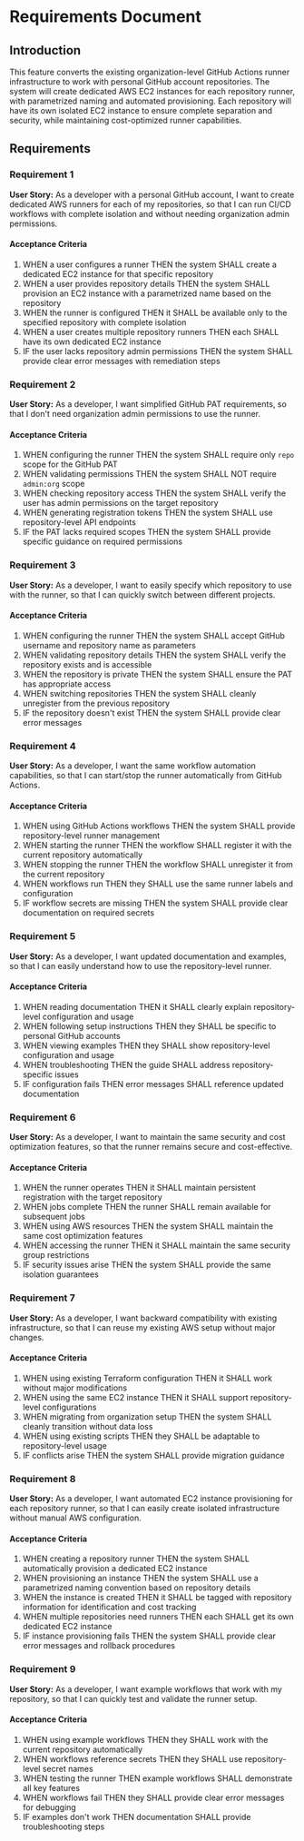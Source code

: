# Requirements Document

## Introduction

This feature converts the existing organization-level GitHub Actions runner infrastructure to work with personal GitHub account repositories. The system will create dedicated AWS EC2 instances for each repository runner, with parametrized naming and automated provisioning. Each repository will have its own isolated EC2 instance to ensure complete separation and security, while maintaining cost-optimized runner capabilities.

## Requirements

### Requirement 1

**User Story:** As a developer with a personal GitHub account, I want to create dedicated AWS runners for each of my repositories, so that I can run CI/CD workflows with complete isolation and without needing organization admin permissions.

#### Acceptance Criteria

1. WHEN a user configures a runner THEN the system SHALL create a dedicated EC2 instance for that specific repository
2. WHEN a user provides repository details THEN the system SHALL provision an EC2 instance with a parametrized name based on the repository
3. WHEN the runner is configured THEN it SHALL be available only to the specified repository with complete isolation
4. WHEN a user creates multiple repository runners THEN each SHALL have its own dedicated EC2 instance
5. IF the user lacks repository admin permissions THEN the system SHALL provide clear error messages with remediation steps

### Requirement 2

**User Story:** As a developer, I want simplified GitHub PAT requirements, so that I don't need organization admin permissions to use the runner.

#### Acceptance Criteria

1. WHEN configuring the runner THEN the system SHALL require only `repo` scope for the GitHub PAT
2. WHEN validating permissions THEN the system SHALL NOT require `admin:org` scope
3. WHEN checking repository access THEN the system SHALL verify the user has admin permissions on the target repository
4. WHEN generating registration tokens THEN the system SHALL use repository-level API endpoints
5. IF the PAT lacks required scopes THEN the system SHALL provide specific guidance on required permissions

### Requirement 3

**User Story:** As a developer, I want to easily specify which repository to use with the runner, so that I can quickly switch between different projects.

#### Acceptance Criteria

1. WHEN configuring the runner THEN the system SHALL accept GitHub username and repository name as parameters
2. WHEN validating repository details THEN the system SHALL verify the repository exists and is accessible
3. WHEN the repository is private THEN the system SHALL ensure the PAT has appropriate access
4. WHEN switching repositories THEN the system SHALL cleanly unregister from the previous repository
5. IF the repository doesn't exist THEN the system SHALL provide clear error messages

### Requirement 4

**User Story:** As a developer, I want the same workflow automation capabilities, so that I can start/stop the runner automatically from GitHub Actions.

#### Acceptance Criteria

1. WHEN using GitHub Actions workflows THEN the system SHALL provide repository-level runner management
2. WHEN starting the runner THEN the workflow SHALL register it with the current repository automatically
3. WHEN stopping the runner THEN the workflow SHALL unregister it from the current repository
4. WHEN workflows run THEN they SHALL use the same runner labels and configuration
5. IF workflow secrets are missing THEN the system SHALL provide clear documentation on required secrets

### Requirement 5

**User Story:** As a developer, I want updated documentation and examples, so that I can easily understand how to use the repository-level runner.

#### Acceptance Criteria

1. WHEN reading documentation THEN it SHALL clearly explain repository-level configuration and usage
2. WHEN following setup instructions THEN they SHALL be specific to personal GitHub accounts
3. WHEN viewing examples THEN they SHALL show repository-level configuration and usage
4. WHEN troubleshooting THEN the guide SHALL address repository-specific issues
5. IF configuration fails THEN error messages SHALL reference updated documentation

### Requirement 6

**User Story:** As a developer, I want to maintain the same security and cost optimization features, so that the runner remains secure and cost-effective.

#### Acceptance Criteria

1. WHEN the runner operates THEN it SHALL maintain persistent registration with the target repository
2. WHEN jobs complete THEN the runner SHALL remain available for subsequent jobs
3. WHEN using AWS resources THEN the system SHALL maintain the same cost optimization features
4. WHEN accessing the runner THEN it SHALL maintain the same security group restrictions
5. IF security issues arise THEN the system SHALL provide the same isolation guarantees

### Requirement 7

**User Story:** As a developer, I want backward compatibility with existing infrastructure, so that I can reuse my existing AWS setup without major changes.

#### Acceptance Criteria

1. WHEN using existing Terraform configuration THEN it SHALL work without major modifications
2. WHEN using the same EC2 instance THEN it SHALL support repository-level configurations
3. WHEN migrating from organization setup THEN the system SHALL cleanly transition without data loss
4. WHEN using existing scripts THEN they SHALL be adaptable to repository-level usage
5. IF conflicts arise THEN the system SHALL provide migration guidance

### Requirement 8

**User Story:** As a developer, I want automated EC2 instance provisioning for each repository runner, so that I can easily create isolated infrastructure without manual AWS configuration.

#### Acceptance Criteria

1. WHEN creating a repository runner THEN the system SHALL automatically provision a dedicated EC2 instance
2. WHEN provisioning an instance THEN the system SHALL use a parametrized naming convention based on repository details
3. WHEN the instance is created THEN it SHALL be tagged with repository information for identification and cost tracking
4. WHEN multiple repositories need runners THEN each SHALL get its own dedicated EC2 instance
5. IF instance provisioning fails THEN the system SHALL provide clear error messages and rollback procedures

### Requirement 9

**User Story:** As a developer, I want example workflows that work with my repository, so that I can quickly test and validate the runner setup.

#### Acceptance Criteria

1. WHEN using example workflows THEN they SHALL work with the current repository automatically
2. WHEN workflows reference secrets THEN they SHALL use repository-level secret names
3. WHEN testing the runner THEN example workflows SHALL demonstrate all key features
4. WHEN workflows fail THEN they SHALL provide clear error messages for debugging
5. IF examples don't work THEN documentation SHALL provide troubleshooting steps